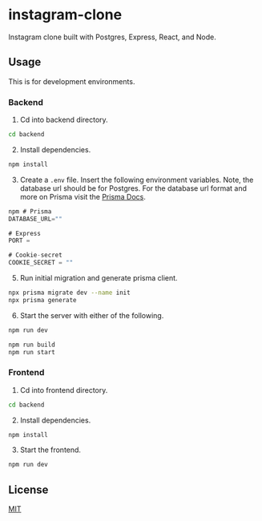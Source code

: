 # instagram-clone

Instagram clone built with Postgres, Express, React, and Node. 

## Usage

This is for development environments.

### Backend

1. Cd into backend directory.

```bash
cd backend
```

2. Install dependencies.

```bash
npm install
```

3. Create a `.env` file. Insert the following environment variables. Note, the database url should be for Postgres. For the database url format and more on Prisma visit the [Prisma Docs](https://www.prisma.io/docs/getting-started/setup-prisma/start-from-scratch/relational-databases/connect-your-database-typescript-postgresql).

```javascript
npm # Prisma
DATABASE_URL=""

# Express
PORT = 

# Cookie-secret
COOKIE_SECRET = ""
```

5. Run initial migration and generate prisma client.

```bash
npx prisma migrate dev --name init
npx prisma generate
```

6. Start the server with either of the following.
```bash
npm run dev
```
```bash
npm run build
npm run start
```

### Frontend

1. Cd into frontend directory.

```bash
cd backend
```

2. Install dependencies.

```bash
npm install
```

3. Start the frontend.
```bash
npm run dev
```

## License

[MIT](https://choosealicense.com/licenses/mit/)